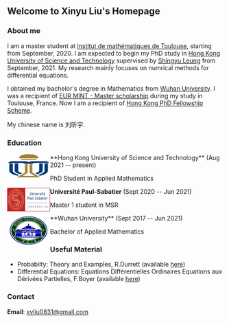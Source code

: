 ## Welcome to Xinyu Liu's Homepage

### About me

I am a master student at [Institut de mathématiques de Toulouse](https://www.math.univ-toulouse.fr/), starting from September, 2020. I am expected to begin my PhD study in [Hong Kong University of Science and Technology](https://hkust.edu.hk/) supervised by [Shingyu Leung](https://www.math.ust.hk/~masyleung/) from September, 2021. My research mainly focuses on numrical methods for differential equations.

I obtained my bachelor's degree in Mathematics from [Wuhan University](https://whu.edu.cn). I was a recipient of [EUR MINT - Master scholarship](https://www.math.univ-toulouse.fr/spip.php?article955) during my study in Toulouse, France. Now I am a recipient of [Hong Kong PhD Fellowship Scheme](https://cerg1.ugc.edu.hk/hkpfs/index.html).

My chinese name is 刘昕宇. 

### Education
<img align="left" width="100" height="55" src="HKUST.svg"/>
**Hong Kong University of Science and Technology** (Aug 2021 -- present)

PhD Student in Applied Mathematics
 

<img align="left" width="100" height="55" 
src="UPS.svg"/>
**Université Paul-Sabatier** (Sept 2020 -- Jun 2021)

Master 1 student in MSR

<img align="left" width="100" height="75" src="WHU.svg"/>
**Wuhan University** (Sept 2017 -- Jun 2021)

Bachelor of Applied Mathematics

### Useful Material 

- Probabilty: Theory and Examples, R.Durrett (available [here](https://services.math.duke.edu/~rtd/PTE/PTE5_011119.pdf))
- Differential Equations: Equations Différentielles Ordinaires Equations aux Dérivées Partielles, F.Boyer (available [here](http://www.math.univ-toulouse.fr/~fboyer/_media/enseignements/m1edoedp/poly_edo-edp_m1.pdf))

### Contact
**Email**: xyliu0831@gmail.com




